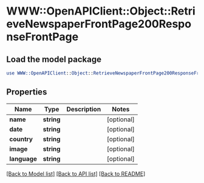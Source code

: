 # WWW::OpenAPIClient::Object::RetrieveNewspaperFrontPage200ResponseFrontPage

## Load the model package
```perl
use WWW::OpenAPIClient::Object::RetrieveNewspaperFrontPage200ResponseFrontPage;
```

## Properties
Name | Type | Description | Notes
------------ | ------------- | ------------- | -------------
**name** | **string** |  | [optional] 
**date** | **string** |  | [optional] 
**country** | **string** |  | [optional] 
**image** | **string** |  | [optional] 
**language** | **string** |  | [optional] 

[[Back to Model list]](../README.md#documentation-for-models) [[Back to API list]](../README.md#documentation-for-api-endpoints) [[Back to README]](../README.md)


